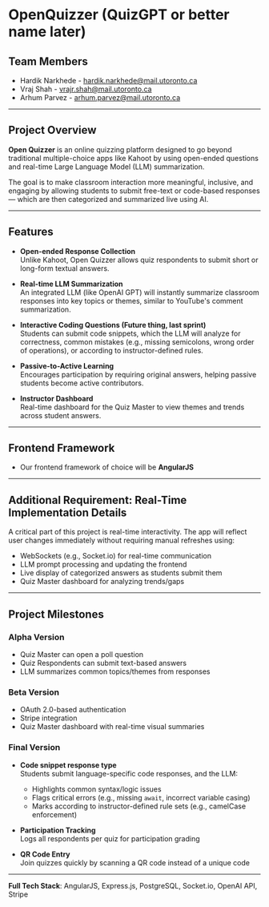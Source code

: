 # OpenQuizzer (QuizGPT or better name later)

## Team Members

- Hardik Narkhede - hardik.narkhede@mail.utoronto.ca
- Vraj Shah - vrajr.shah@mail.utoronto.ca
- Arhum Parvez - arhum.parvez@mail.utoronto.ca

---

## Project Overview

**Open Quizzer** is an online quizzing platform designed to go beyond traditional multiple-choice apps like Kahoot by using open-ended questions and real-time Large Language Model (LLM) summarization.

The goal is to make classroom interaction more meaningful, inclusive, and engaging by allowing students to submit free-text or code-based responses — which are then categorized and summarized live using AI.

---

## Features

- **Open-ended Response Collection**  
  Unlike Kahoot, Open Quizzer allows quiz respondents to submit short or long-form textual answers.

- **Real-time LLM Summarization**  
  An integrated LLM (like OpenAI GPT) will instantly summarize classroom responses into key topics or themes, similar to YouTube's comment summarization.

- **Interactive Coding Questions (Future thing, last sprint)**  
  Students can submit code snippets, which the LLM will analyze for correctness, common mistakes (e.g., missing semicolons, wrong order of operations), or according to instructor-defined rules.

- **Passive-to-Active Learning**  
  Encourages participation by requiring original answers, helping passive students become active contributors.

- **Instructor Dashboard**  
  Real-time dashboard for the Quiz Master to view themes and trends across student answers.

---

## Frontend Framework

- Our frontend framework of choice will be **AngularJS**

---

## Additional Requirement: Real-Time Implementation Details

A critical part of this project is real-time interactivity. The app will reflect user changes immediately without requiring manual refreshes using:

- WebSockets (e.g., Socket.io) for real-time communication
- LLM prompt processing and updating the frontend
- Live display of categorized answers as students submit them
- Quiz Master dashboard for analyzing trends/gaps

---

## Project Milestones

### Alpha Version

- Quiz Master can open a poll question
- Quiz Respondents can submit text-based answers
- LLM summarizes common topics/themes from responses

### Beta Version

- OAuth 2.0-based authentication
- Stripe integration
- Quiz Master dashboard with real-time visual summaries

### Final Version

- **Code snippet response type**  
  Students submit language-specific code responses, and the LLM:
  - Highlights common syntax/logic issues
  - Flags critical errors (e.g., missing `await`, incorrect variable casing)
  - Marks according to instructor-defined rule sets (e.g., camelCase enforcement)

- **Participation Tracking**  
  Logs all respondents per quiz for participation grading

- **QR Code Entry**  
  Join quizzes quickly by scanning a QR code instead of a unique code

---

**Full Tech Stack**: AngularJS, Express.js, PostgreSQL, Socket.io, OpenAI API, Stripe
